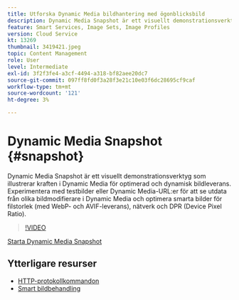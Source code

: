 ```yaml
---
title: Utforska Dynamic Media bildhantering med ögonblicksbild
description: Dynamic Media Snapshot är ett visuellt demonstrationsverktyg som illustrerar kraften i Dynamic Media för optimerad och dynamisk bildleverans.
feature: Smart Services, Image Sets, Image Profiles
version: Cloud Service
kt: 13269
thumbnail: 3419421.jpeg
topic: Content Management
role: User
level: Intermediate
exl-id: 3f2f3fe4-a3cf-4494-a318-bf82aee20dc7
source-git-commit: 097ff8fd0f3a28f3e21c10e03f6dc28695cf9caf
workflow-type: tm+mt
source-wordcount: '121'
ht-degree: 3%

---
```


# Dynamic Media Snapshot {#snapshot}

Dynamic Media Snapshot är ett visuellt demonstrationsverktyg som illustrerar kraften i Dynamic Media för optimerad och dynamisk bildleverans. Experimentera med testbilder eller Dynamic Media-URL:er för att se utdata från olika bildmodifierare i Dynamic Media och optimera smarta bilder för filstorlek (med WebP- och AVIF-leverans), nätverk och DPR (Device Pixel Ratio).

>[!VIDEO](https://video.tv.adobe.com/v/3419421/?learn=on)

<a href="https://snapshot.scene7.com/" class="spectrum-Button spectrum-Button--primary spectrum-Button--sizeM">
  <span class="spectrum-Button-label has-no-wrap has-text-weight-bold">Starta Dynamic Media Snapshot</span>
</a>

## Ytterligare resurser

* [HTTP-protokollkommandon](https://experienceleague.adobe.com/docs/dynamic-media-developer-resources/image-serving-api/image-serving-api/http-protocol-reference/command-reference/c-command-reference.html)
* [Smart bildbehandling](https://experienceleague.adobe.com/docs/experience-manager-cloud-service/content/assets/dynamicmedia/imaging-faq.html)
